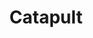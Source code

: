 ---
layout: hero
title: Catapult
spec: Mech
class: Siegebreaker
skill:
    name: Siege Mode
    description: Transforms into siege mode, changing its damage type to area damage and increasing its attack speed.
    stats:
        Cooldown: 60s
        Bonus Attack Spead: 40/50/60
---